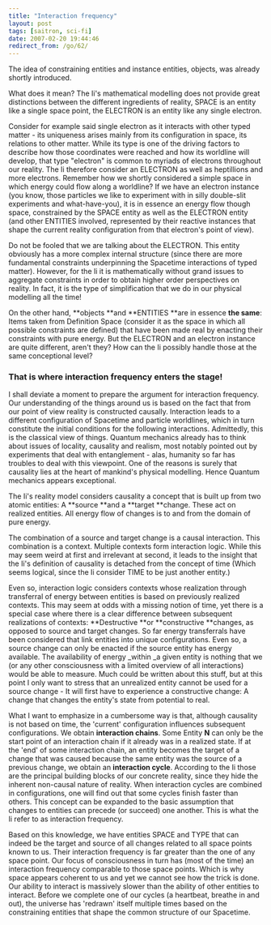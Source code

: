 ```yaml
---
title: "Interaction frequency"
layout: post
tags: [saitron, sci-fi]
date: 2007-02-20 19:44:46
redirect_from: /go/62/
---
```


The idea of constraining entities and instance entities, objects, was already shortly introduced.

What does it mean? The Ii's mathematical modelling does not provide great distinctions between the different ingredients of reality, SPACE is an entity like a single space point, the ELECTRON is an entity like any single electron.

Consider for example said single electron as it interacts with other typed matter - its uniqueness arises mainly from its configuration in space, its relations to other matter. While its type is one of the driving factors to describe how those coordinates were reached and how its worldline will develop, that type &quot;electron&quot; is common to myriads of electrons throughout our reality. The Ii therefore consider an ELECTRON as well as heptillions and more electrons. Remember how we shortly considered a simple space in which energy could flow along a worldline? If we have an electron instance (you know, those particles we like to experiment with in silly double-slit experiments and what-have-you), it is in essence an energy flow though space, constrained by the SPACE entity as well as the ELECTRON entity (and other ENTITIES involved, represented by their reactive instances that shape the current reality configuration from that electron's point of view).

Do not be fooled that we are talking about the ELECTRON. This entity obviously has a more complex internal structure (since there are more fundamental constraints underpinning the Spacetime interactions of typed matter). However, for the Ii it is mathematically without grand issues to aggregate constraints in order to obtain higher order perspectives on reality. In fact, it is the type of simplification that we do in our physical modelling all the time!

On the other hand, **objects **and **ENTITIES **are in essence **the same**: Items taken from Definition Space (consider it as the space in which all possible constraints are defined) that have been made real by enacting their constraints with pure energy.
But the ELECTRON and an electron instance are quite different, aren't they? How can the Ii possibly handle those at the same conceptional level?

### That is where interaction frequency enters the stage!

I shall deviate a moment to prepare the argument for interaction frequency. Our understanding of the things around us is based on the fact that from our point of view reality is constructed causally. Interaction leads to a different configuration of Spacetime and particle worldlines, which in turn constitute the initial conditions for the following interactions. Admittedly, this is the classical view of things. Quantum mechanics already has to think about issues of locality, causality and realism, most notably pointed out by experiments that deal with entanglement - alas, humanity so far has troubles to deal with this viewpoint. One of the reasons is surely that causality lies at the heart of mankind's physical modelling. Hence Quantum mechanics appears exceptional.

The Ii's reality model considers causality a concept that is built up from two atomic entities: A **source **and a **target **change. These act on realized entities. All energy flow of changes is to and from the domain of pure energy.

The combination of a source and target change is a causal interaction. This combination is a context. Multiple contexts form interaction logic. While this may seem weird at first and irrelevant at second, it leads to the insight that the Ii's definition of causality is detached from the concept of time (Which seems logical, since the Ii consider TIME to be just another entity.)

Even so, interaction logic considers contexts whose realization through transferral of energy between entities is based on previously realized contexts. This may seem at odds with a missing notion of time, yet there is a special case where there is a clear difference between subsequent realizations of contexts: **Destructive **or **constructive **changes, as opposed to source and target changes. So far energy transferrals have been considered that link entities into unique configurations. Even so, a source change can only be enacted if the source entity has energy available. The availability of energy _within _a given entity is nothing that we (or any other consciousness with a limited overview of all interactions) would be able to measure. Much could be written about this stuff, but at this point I only want to stress that an unrealized entity cannot be used for a source change - It will first have to experience a constructive change: A change that changes the entity's state from potential to real.

What I want to emphasize in a cumbersome way is that, although causality is not based on time, the 'current' configuration influences subsequent configurations. We obtain **interaction chains**. Some Entity **N** can only be the start point of an interaction chain if it already was in a realized state. If at the 'end' of some interaction chain, an entity becomes the target of a change that was caused because the same entity was the source of a previous change, we obtain an **interaction cycle**. According to the Ii those are the principal building blocks of our concrete reality, since they hide the inherent non-causal nature of reality. When interaction cycles are combined in configurations, one will find out that some cycles finish faster than others. This concept can be expanded to the basic assumption that changes to entities can precede (or succeed) one another. This is what the Ii refer to as interaction frequency.

Based on this knowledge, we have entities SPACE and TYPE that can indeed be the target and source of all changes related to all space points known to us. Their interaction frequency is far greater than the one of any space point. Our focus of consciousness in turn has (most of the time) an interaction frequency comparable to those space points. Which is why space appears coherent to us and yet we cannot see how the trick is done. Our ability to interact is massively slower than the ability of other entities to interact. Before we complete one of our cycles (a heartbeat, breathe in and out), the universe has 'redrawn' itself multiple times based on the constraining entities that shape the common structure of our Spacetime.